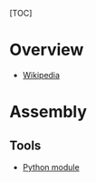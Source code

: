[TOC]

# Overview
- [Wikipedia](https://en.wikipedia.org/wiki/Execution_(computing))

# Assembly
## Tools
- [Python module](http://www.coresecurity.com/corelabs-research/open-source-tools/inlineegg)
